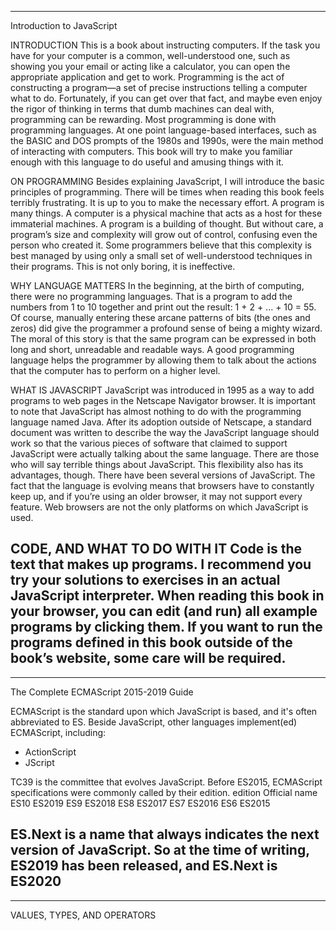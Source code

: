 --------------------------------------------------------------------------------
Introduction to JavaScript

INTRODUCTION
This is a book about instructing computers.
If the task you have for your computer is a common, well-understood one, such as showing you your email or acting like a calculator, you can open the appropriate application and get to work.
Programming is the act of constructing a program—a set of precise instructions telling a computer what to do.
Fortunately, if you can get over that fact, and maybe even enjoy the rigor of thinking in terms that dumb machines can deal with, programming can be rewarding.
Most programming is done with programming languages.
At one point language-based interfaces, such as the BASIC and DOS prompts of the 1980s and 1990s, were the main method of interacting with computers.
This book will try to make you familiar enough with this language to do useful and amusing things with it.

ON PROGRAMMING
Besides explaining JavaScript, I will introduce the basic principles of programming.
There will be times when reading this book feels terribly frustrating.
It is up to you to make the necessary effort.
A program is many things.
A computer is a physical machine that acts as a host for these immaterial machines.
A program is a building of thought.
But without care, a program’s size and complexity will grow out of control, confusing even the person who created it.
Some programmers believe that this complexity is best managed by using only a small set of well-understood techniques in their programs.
This is not only boring, it is ineffective.

WHY LANGUAGE MATTERS
In the beginning, at the birth of computing, there were no programming languages.
That is a program to add the numbers from 1 to 10 together and print out the result: 1 + 2 + ... + 10 = 55.
Of course, manually entering these arcane patterns of bits (the ones and zeros) did give the programmer a profound sense of being a mighty wizard.
The moral of this story is that the same program can be expressed in both long and short, unreadable and readable ways.
A good programming language helps the programmer by allowing them to talk about the actions that the computer has to perform on a higher level.

WHAT IS JAVASCRIPT
JavaScript was introduced in 1995 as a way to add programs to web pages in the Netscape Navigator browser.
It is important to note that JavaScript has almost nothing to do with the programming language named Java.
After its adoption outside of Netscape, a standard document was written to describe the way the JavaScript language should work so that the various pieces of software that claimed to support JavaScript were actually talking about the same language.
There are those who will say terrible things about JavaScript.
This flexibility also has its advantages, though.
There have been several versions of JavaScript.
The fact that the language is evolving means that browsers have to constantly keep up, and if you’re using an older browser, it may not support every feature.
Web browsers are not the only platforms on which JavaScript is used.

CODE, AND WHAT TO DO WITH IT
Code is the text that makes up programs.
I recommend you try your solutions to exercises in an actual JavaScript interpreter.
When reading this book in your browser, you can edit (and run) all example programs by clicking them.
If you want to run the programs defined in this book outside of the book’s website, some care will be required.
--------------------------------------------------------------------------------

--------------------------------------------------------------------------------
The Complete ECMAScript 2015-2019 Guide

ECMAScript is the standard upon which JavaScript is based, and it's often abbreviated to ES.
Beside JavaScript, other languages implement(ed) ECMAScript, including:
- ActionScript
- JScript

TC39 is the committee that evolves JavaScript.
Before ES2015, ECMAScript specifications were commonly called by their edition.
edition   Official name
ES10	    ES2019
ES9	      ES2018
ES8	      ES2017
ES7	      ES2016
ES6	      ES2015

ES.Next is a name that always indicates the next version of JavaScript.
So at the time of writing, ES2019 has been released, and ES.Next is ES2020
--------------------------------------------------------------------------------

--------------------------------------------------------------------------------
VALUES, TYPES, AND OPERATORS
